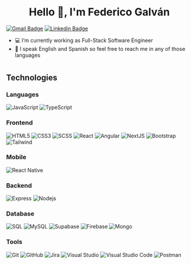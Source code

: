 <h1 align="center">Hello 👋, I'm Federico Galván</h1>

[![Gmail Badge](https://img.shields.io/badge/-federicogalvan.dev@gmail.com-D14836?style=flat&logo=gmail&logoColor=white)](mailto:federicogalvan.dev@gmail.com)
[![Linkedin Badge](https://img.shields.io/badge/-federicogalvan-0077B5?style=flat&logo=linkedin&logoColor=white)](https://www.linkedin.com/in/federico-galvan/)

- 💻 I’m currently working as Full-Stack Software Engineer
- 💬 I speak English and Spanish so feel free to reach me in any of those languages

<div style="margin-bottom: 40px"></div>

## Technologies 

### Languages 
![JavaScript](https://img.shields.io/badge/-JavaScript-yellow?style=flat&logo=javascript)
![TypeScript](https://img.shields.io/badge/-TypeScript-darkblue?style=flat&logo=typescript)

### Frontend
![HTML5](https://img.shields.io/badge/-HTML5-E34C26?style=flat&logo=html5&logoColor=white)
![CSS3](https://img.shields.io/badge/-CSS3-blue?style=flat&logo=css3)
![SCSS](https://img.shields.io/badge/-SCSS-cf649a?style=flat&logo=sass&logoColor=white)
![React](https://img.shields.io/badge/-React-23272F?style=flat&logo=react)
![Angular](https://img.shields.io/badge/-Angular-DD0031?style=flat&logo=angular)
![NextJS](https://img.shields.io/badge/-NextJS-000000?style=flat&logo=nextdotjs)
![Bootstrap](https://img.shields.io/badge/-Bootstrap-A388FE?style=flat&logo=bootstrap&logoColor=white)
![Tailwind](https://img.shields.io/badge/-TailwindCSS-38bdf8?style=flat&logo=tailwindcss&logoColor=white)

### Mobile
![React Native](https://img.shields.io/badge/-ReactNative-23272F?style=flat&logo=react)

### Backend
![Express](https://img.shields.io/badge/-Express-darkgreen?style=flat&logo=express)
![Nodejs](https://img.shields.io/badge/-NodeJS-darkgreen?style=flat&logo=nodedotjs)

### Database
![SQL](https://img.shields.io/badge/-Microsoft%20SQL%20Server-CC2927?style=flat&logo=microsoft-sql-server)
![MySQL](https://img.shields.io/badge/-MySQL-CC2927?style=flat&logo=mysql&logoColor=white)
![Supabase](https://img.shields.io/badge/-Supabase-gray?style=flat&logo=supabase)
![Firebase](https://img.shields.io/badge/-Firebase-000000?style=flat&logo=firebase)
![Mongo](https://img.shields.io/badge/-Mongodb-000000?style=flat&logo=Mongodb)

### Tools
![Git](https://img.shields.io/badge/-Git-white?style=flat&logo=git)
![GitHub](https://img.shields.io/badge/-GitHub-181717?style=flat&logo=github)
![Jira](https://img.shields.io/badge/-Jira-0052CC?style=flat&logo=Jira)
![Visual Studio](https://img.shields.io/badge/-Visual%20Studio-5C2D91?style=flat&logo=visual-studio)
![Visual Studio Code](https://img.shields.io/badge/-VS%20Code-007ACC?style=flat&logo=visual-studio-code)
![Postman](https://img.shields.io/badge/-Postman-white?style=flat&logo=postman)
